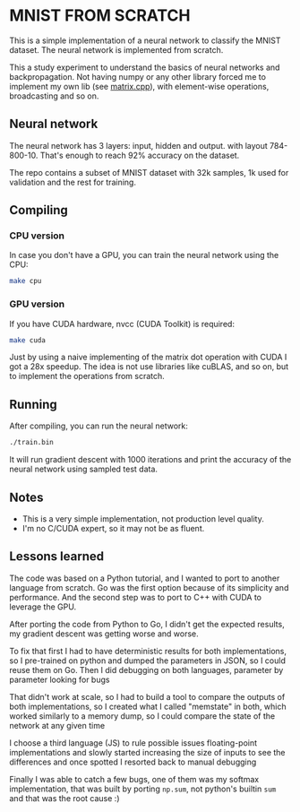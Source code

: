 # MNIST FROM SCRATCH

This is a simple implementation of a neural network to classify the MNIST dataset. 
The neural network is implemented from scratch. 

This a study experiment to understand the basics of neural networks and backpropagation. 
Not having numpy or any other library forced me to implement my own lib (see [matrix.cpp](./matrix.cpp)), with element-wise operations, broadcasting and so on.

## Neural network

The neural network has 3 layers: input, hidden and output. with layout 784-800-10. That's enough to reach 92% accuracy on the dataset.

The repo contains a subset of MNIST dataset with 32k samples, 1k used for validation and the rest for training.

## Compiling

### CPU version
In case you don't have a GPU, you can train the neural network using the CPU:
```bash
make cpu
```

### GPU version
If you have CUDA hardware, nvcc (CUDA Toolkit) is required:
```bash
make cuda
```
Just by using a naive implementing of the matrix dot operation with CUDA I got a 28x speedup.
The idea is not use libraries like cuBLAS, and so on, but to implement the operations from scratch.

## Running

After compiling, you can run the neural network:
```bash
./train.bin
```

It will run gradient descent with 1000 iterations and print the accuracy of the neural network using sampled test data.

## Notes
* This is a very simple implementation, not production level quality.
* I'm no C/CUDA expert, so it may not be as fluent.

## Lessons learned

The code was based on a Python tutorial, and I wanted to port to another language from scratch. Go was the first option because of its simplicity and performance.
And the second step was to port to C++ with CUDA to leverage the GPU.

After porting the code from Python to Go, I didn't get the expected results, my gradient descent was getting worse and worse.

To fix that first I had to have deterministic results for both implementations, so I pre-trained on python and dumped the parameters in JSON, so I could reuse them on Go. Then I did debugging on both languages, parameter by parameter looking for bugs

That didn't work at scale, so I had to build a tool to compare the outputs of both implementations, so I created what I called "memstate" in both, which worked similarly to a memory dump, so I could compare the state of the network at any given time

I choose a third language (JS) to rule possible issues floating-point implementations and slowly started increasing the size of inputs to see the differences and once spotted I resorted back to manual debugging

Finally I was able to catch a few bugs, one of them was my softmax implementation, that was built by porting `np.sum`, not python's builtin `sum` and that was the root cause :)